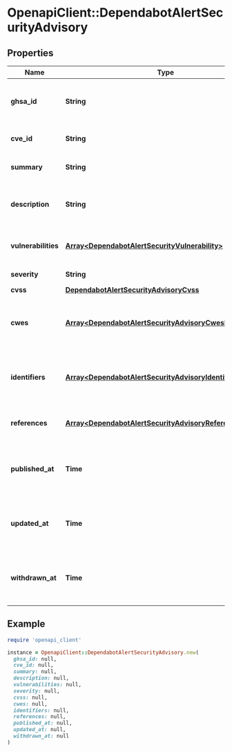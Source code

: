 # OpenapiClient::DependabotAlertSecurityAdvisory

## Properties

| Name | Type | Description | Notes |
| ---- | ---- | ----------- | ----- |
| **ghsa_id** | **String** | The unique GitHub Security Advisory ID assigned to the advisory. | [readonly] |
| **cve_id** | **String** | The unique CVE ID assigned to the advisory. | [readonly] |
| **summary** | **String** | A short, plain text summary of the advisory. | [readonly] |
| **description** | **String** | A long-form Markdown-supported description of the advisory. | [readonly] |
| **vulnerabilities** | [**Array&lt;DependabotAlertSecurityVulnerability&gt;**](DependabotAlertSecurityVulnerability.md) | Vulnerable version range information for the advisory. | [readonly] |
| **severity** | **String** | The severity of the advisory. | [readonly] |
| **cvss** | [**DependabotAlertSecurityAdvisoryCvss**](DependabotAlertSecurityAdvisoryCvss.md) |  |  |
| **cwes** | [**Array&lt;DependabotAlertSecurityAdvisoryCwesInner&gt;**](DependabotAlertSecurityAdvisoryCwesInner.md) | Details for the advisory pertaining to Common Weakness Enumeration. | [readonly] |
| **identifiers** | [**Array&lt;DependabotAlertSecurityAdvisoryIdentifiersInner&gt;**](DependabotAlertSecurityAdvisoryIdentifiersInner.md) | Values that identify this advisory among security information sources. | [readonly] |
| **references** | [**Array&lt;DependabotAlertSecurityAdvisoryReferencesInner&gt;**](DependabotAlertSecurityAdvisoryReferencesInner.md) | Links to additional advisory information. | [readonly] |
| **published_at** | **Time** | The time that the advisory was published in ISO 8601 format: &#x60;YYYY-MM-DDTHH:MM:SSZ&#x60;. | [readonly] |
| **updated_at** | **Time** | The time that the advisory was last modified in ISO 8601 format: &#x60;YYYY-MM-DDTHH:MM:SSZ&#x60;. | [readonly] |
| **withdrawn_at** | **Time** | The time that the advisory was withdrawn in ISO 8601 format: &#x60;YYYY-MM-DDTHH:MM:SSZ&#x60;. | [readonly] |

## Example

```ruby
require 'openapi_client'

instance = OpenapiClient::DependabotAlertSecurityAdvisory.new(
  ghsa_id: null,
  cve_id: null,
  summary: null,
  description: null,
  vulnerabilities: null,
  severity: null,
  cvss: null,
  cwes: null,
  identifiers: null,
  references: null,
  published_at: null,
  updated_at: null,
  withdrawn_at: null
)
```

